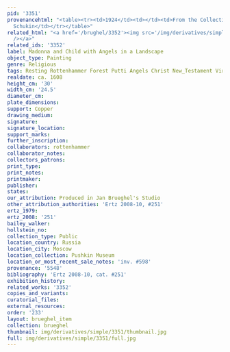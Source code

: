 ```yaml
---
pid: '3351'
provenancehtml: "<table><tr><td>1924</td><td></td><td>From the Collection of D.I.
  Schukin</td></tr></table>"
related_html: "<a href='/brughel/3352'><img src='/img/derivatives/simple/3352/thumbnail.jpg'
  /></a>"
related_ids: '3352'
label: Madonna and Child with Angels in a Landscape
object_type: Painting
genre: Religious
tags: Resting Rottenhammer Forest Putti Angels Christ New_Testament Virgin_Mary
realdate: ca. 1608
height_cm: '30'
width_cm: '24.5'
diameter_cm:
plate_dimensions:
support: Copper
drawing_medium:
signature:
signature_location:
support_marks:
further_inscription:
collaborators: rottenhammer
collaborator_notes:
collectors_patrons:
print_type:
print_notes:
printmaker:
publisher:
states:
our_attribution: Produced in Jan Brueghel's Studio
other_attribution_authorities: 'Ertz 2008-10, #251'
ertz_1979:
ertz_2008: '251'
bailey_walker:
hollstein_no:
collection_type: Public
location_country: Russia
location_city: Moscow
location_collection: Pushkin Museum
location_or_most_recent_sale_notes: 'inv. #598'
provenance: '5548'
bibliography: 'Ertz 2008-10, cat. #251'
exhibition_history:
related_works: '3352'
copies_and_variants:
curatorial_files:
external_resources:
order: '233'
layout: brueghel_item
collection: brueghel
thumbnail: img/derivatives/simple/3351/thumbnail.jpg
full: img/derivatives/simple/3351/full.jpg
---
```


